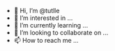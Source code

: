 - 👋 Hi, I’m @tutlle
- 👀 I’m interested in ...
- 🌱 I’m currently learning ...
- 💞️ I’m looking to collaborate on ...
- 📫 How to reach me ...

<!---
tutlle/tutlle is a ✨ special ✨ repository because its `README.md` (this file) appears on your GitHub profile.
You can click the Preview link to take a look at your changes.
--->
